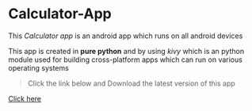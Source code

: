 # Calculator-App
This *Calculator app* is an android app which runs on all android devices

This app is created in **pure python** and by using *kivy* which is an python module used for building cross-platform apps which can run on various operating systems

>Click the link below and Download the latest version of this app

[Click here](https://github.com/Cyber-Dragon2/Calculator-App/tree/master/bin)
